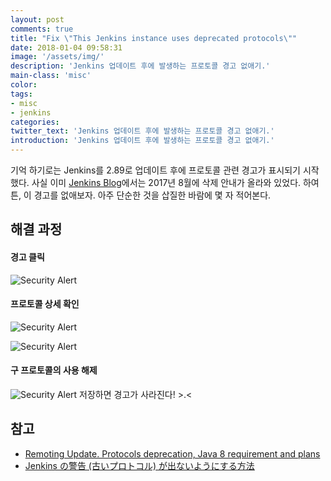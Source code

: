 ```yaml
---
layout: post
comments: true
title: "Fix \"This Jenkins instance uses deprecated protocols\""
date: 2018-01-04 09:58:31
image: '/assets/img/'
description: 'Jenkins 업데이트 후에 발생하는 프로토콜 경고 없애기.'
main-class: 'misc'
color:
tags:
- misc
- jenkins
categories:
twitter_text: 'Jenkins 업데이트 후에 발생하는 프로토콜 경고 없애기.'
introduction: 'Jenkins 업데이트 후에 발생하는 프로토콜 경고 없애기.'
---
```


기억 하기로는 Jenkins를 2.89로 업데이트 후에 프로토콜 관련 경고가 표시되기 시작했다. 사실 이미 [Jenkins Blog](https://jenkins.io/blog/2017/08/11/remoting-update/)에서는 2017년 8월에 삭제 안내가 올라와 있었다. 하여튼, 이 경고를 없애보자. 아주 단순한 것을 삽질한 바람에 몇 자 적어본다.

## 해결 과정

#### 경고 클릭
![Security Alert](http://cdn.oootoko.net/blog/assets/img/fix-this-jenkins-instance-uses-deprecated-protocols/security-alert.png)

#### 프로토콜 상세 확인
![Security Alert](http://cdn.oootoko.net/blog/assets/img/fix-this-jenkins-instance-uses-deprecated-protocols/agent-protocols.png)

![Security Alert](http://cdn.oootoko.net/blog/assets/img/fix-this-jenkins-instance-uses-deprecated-protocols/agent-protocols-before.png)

#### 구 프로토콜의 사용 해제
![Security Alert](http://cdn.oootoko.net/blog/assets/img/fix-this-jenkins-instance-uses-deprecated-protocols/agent-protocols-after.png)
저장하면 경고가 사라진다! >.<

## 참고
- [Remoting Update. Protocols deprecation, Java 8 requirement and plans](https://jenkins.io/blog/2017/08/11/remoting-update/)
- [Jenkins の警告 (古いプロトコル) が出ないようにする方法](https://m-tmatma.github.io/Jenkins/jenkins-deprecated-protocol.html)
